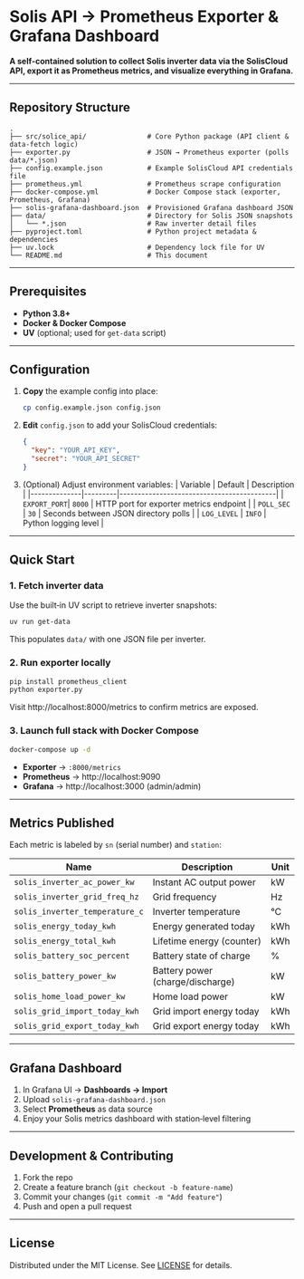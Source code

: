 # Solis API → Prometheus Exporter & Grafana Dashboard

**A self‑contained solution to collect Solis inverter data via the SolisCloud API, export it as Prometheus metrics, and visualize everything in Grafana.**

---

## Repository Structure

```text
.
├── src/solice_api/               # Core Python package (API client & data-fetch logic)
├── exporter.py                   # JSON → Prometheus exporter (polls data/*.json)
├── config.example.json           # Example SolisCloud API credentials file
├── prometheus.yml                # Prometheus scrape configuration
├── docker-compose.yml            # Docker Compose stack (exporter, Prometheus, Grafana)
├── solis-grafana-dashboard.json  # Provisioned Grafana dashboard JSON
├── data/                         # Directory for Solis JSON snapshots
│   └── *.json                    # Raw inverter detail files
├── pyproject.toml                # Python project metadata & dependencies
├── uv.lock                       # Dependency lock file for UV
└── README.md                     # This document
```

---

## Prerequisites

- **Python 3.8+**
- **Docker & Docker Compose**
- **UV** (optional; used for `get-data` script)

---

## Configuration

1. **Copy** the example config into place:

   ```bash
   cp config.example.json config.json
   ```

2. **Edit** `config.json` to add your SolisCloud credentials:

   ```json
   {
     "key": "YOUR_API_KEY",
     "secret": "YOUR_API_SECRET"
   }
   ```

3. (Optional) Adjust environment variables:
   | Variable | Default | Description |
   |--------------|---------|-------------------------------------------|
   | `EXPORT_PORT`| `8000` | HTTP port for exporter metrics endpoint |
   | `POLL_SEC` | `30` | Seconds between JSON directory polls |
   | `LOG_LEVEL` | `INFO` | Python logging level |

---

## Quick Start

### 1. Fetch inverter data

Use the built‑in UV script to retrieve inverter snapshots:

```bash
uv run get-data
```

This populates `data/` with one JSON file per inverter.

### 2. Run exporter locally

```bash
pip install prometheus_client
python exporter.py
```

Visit http://localhost:8000/metrics to confirm metrics are exposed.

### 3. Launch full stack with Docker Compose

```bash
docker-compose up -d
```

- **Exporter** → `:8000/metrics`
- **Prometheus** → http://localhost:9090
- **Grafana** → http://localhost:3000 (admin/admin)

---

## Metrics Published

Each metric is labeled by `sn` (serial number) and `station`:

| Name                           | Description                      | Unit |
| ------------------------------ | -------------------------------- | ---- |
| `solis_inverter_ac_power_kw`   | Instant AC output power          | kW   |
| `solis_inverter_grid_freq_hz`  | Grid frequency                   | Hz   |
| `solis_inverter_temperature_c` | Inverter temperature             | °C   |
| `solis_energy_today_kwh`       | Energy generated today           | kWh  |
| `solis_energy_total_kwh`       | Lifetime energy (counter)        | kWh  |
| `solis_battery_soc_percent`    | Battery state of charge          | %    |
| `solis_battery_power_kw`       | Battery power (charge/discharge) | kW   |
| `solis_home_load_power_kw`     | Home load power                  | kW   |
| `solis_grid_import_today_kwh`  | Grid import energy today         | kWh  |
| `solis_grid_export_today_kwh`  | Grid export energy today         | kWh  |

---

## Grafana Dashboard

1. In Grafana UI → **Dashboards → Import**
2. Upload `solis-grafana-dashboard.json`
3. Select **Prometheus** as data source
4. Enjoy your Solis metrics dashboard with station‑level filtering

---

## Development & Contributing

1. Fork the repo
2. Create a feature branch (`git checkout -b feature-name`)
3. Commit your changes (`git commit -m "Add feature"`)
4. Push and open a pull request

---

## License

Distributed under the MIT License. See [LICENSE](LICENSE) for details.
